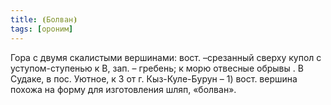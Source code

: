 ```yaml
---
title: ⦗Болван⦘
tags: [ороним]
---
```


Гора с двумя скалистыми вершинами: вост. –срезанный сверху купол с
уступом-ступенью к В, зап. – гребень; к морю отвесные обрывы . В Судаке, в пос.
Уютное, к З от г. Кыз-Куле-Бурун – 1) вост. вершина похожа на форму для
изготовления шляп, «болван».
